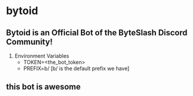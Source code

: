 # bytoid

## Bytoid is an Official Bot of the ByteSlash Discord Community!

1. Environment Variables
    - TOKEN=<the_bot_token>
    - PREFIX=b/ [b/ is the default prefix we have]

## this bot is awesome